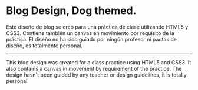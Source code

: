 # Blog Design, Dog themed.

Este diseño de blog se creó para una práctica de clase utilizando HTML5 y CSS3. Contiene también un canvas en movimiento por requisito de la práctica.
El diseño no ha sido guiado por ningún profesor ni pautas de diseño, es totalmente personal.

-------

This blog design was created for a class practice using HTML5 and CSS3. It also contains a canvas in movement by requirement of the practice.
The design hasn't been guided by any teacher or design guidelines, it is totally personal.
